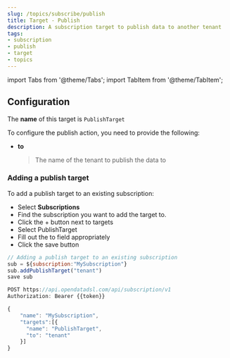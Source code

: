 ```yaml
---
slug: /topics/subscribe/publish
title: Target - Publish
description: A subscription target to publish data to another tenant
tags:
- subscription
- publish
- target
- topics
---
```


import Tabs from '@theme/Tabs';
import TabItem from '@theme/TabItem';

## Configuration

The **name** of this target is ```PublishTarget```

To configure the publish action, you need to provide the following:
* **to**
  > The name of the tenant to publish the data to

### Adding a publish target

To add a publish target to an existing subscription:

<Tabs groupId="tool">
<TabItem value="portal" label="Web Portal" default>

* Select **Subscriptions**
* Find the subscription you want to add the target to.
* Click the + button next to targets
* Select PublishTarget
* Fill out the to field appropriately
* Click the save button


</TabItem>
<TabItem value="odsl" label="OpenDataDSL">

```js
// Adding a publish target to an existing subscription
sub = ${subscription:"MySubscription"}
sub.addPublishTarget("tenant")
save sub
```

</TabItem>
<TabItem value="rest" label="REST API">

```js
POST https://api.opendatadsl.com/api/subscription/v1
Authorization: Bearer {{token}}

{
    "name": "MySubscription",
    "targets":[{
      "name": "PublishTarget",
      "to": "tenant"
    }]
}
```

</TabItem>
</Tabs>

